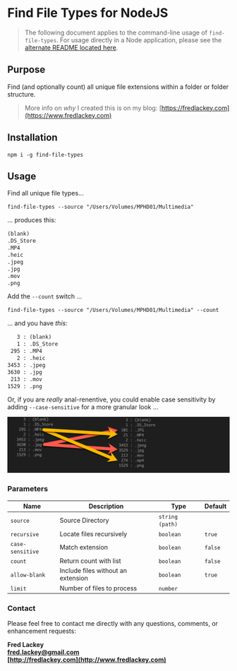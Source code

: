 # Find File Types for NodeJS

>  The following document applies to the command-line usage of `find-file-types`.  For usage directly in a Node application, please see the [alternate README located here](README-ALT.md).

## Purpose  
Find (and optionally count) all unique file extensions within a folder or folder structure.

> More info on _why_ I created this is on my blog: [https://fredlackey.com](https://www.fredlackey.com)

## Installation

```
npm i -g find-file-types
```

## Usage

Find all unique file types...
```
find-file-types --source "/Users/Volumes/MPHD01/Multimedia"
```
... produces this:
```
(blank)
.DS_Store
.MP4
.heic
.jpeg
.jpg
.mov
.png
```
Add the `--count` switch ... 
```
find-file-types --source "/Users/Volumes/MPHD01/Multimedia" --count
```
... and you have _this_:
```
   3 : (blank)
   1 : .DS_Store
 295 : .MP4
   2 : .heic
3453 : .jpeg
3630 : .jpg
 213 : .mov
1529 : .png
```

Or, if you are _really_ anal-renentive, you could enable case sensitivity by adding `--case-sensitive` for a more granular look ...

![Console Output](./docs/images/case-sensitive-results.png)

### Parameters

| Name             | Description                        | Type            | Default |
|------------------|------------------------------------|-----------------|---------|
| `source`         | Source Directory                   | `string (path)` |         |
| `recursive`      | Locate files recursively           | `boolean`       | `true`  |
| `case-sensitive` | Match extension                    | `boolean`       | `false` |
| `count`          | Return count with list             | `boolean`       | `false` |
| `allow-blank`    | Include files without an extension | `boolean`       | `true`  |
| `limit`          | Number of files to process         | `number`        |         |

### Contact  
Please feel free to contact me directly with any questions, comments, or enhancement requests:

**Fred Lackey**  
**[fred.lackey@gmail.com](mailto://fred.lackey@gmail.com)**  
**[http://fredlackey.com](http://www.fredlackey.com)**  
